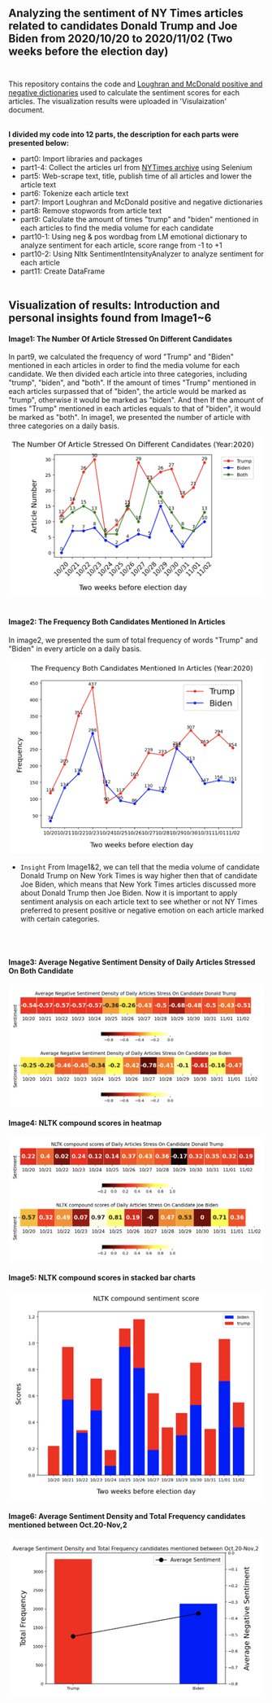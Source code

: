  ## Analyzing the sentiment of NY Times articles related to candidates Donald Trump and Joe Biden from 2020/10/20 to 2020/11/02 (Two weeks before the election day) <br><br>
 
 
 This repository contains the code and [Loughran and McDonald positive and negative dictionaries](https://sraf.nd.edu/textual-analysis/resources/) used to calculate the sentiment scores for each articles. The visualization results were uploaded in 'Visulaization' document. <br><br>



**I divided my code into 12 parts, the description for each parts were presented below:** <br>
* part0: Import libraries and packages
* part1-4: Collect the articles url from [NYTimes archive](https://help.nytimes.com/hc/en-us/articles/115014772767-Archives) using Selenium
* part5: Web-scrape text, title, publish time of all articles and lower the article text
* part6: Tokenize each article text
* part7: Import Loughran and McDonald positive and negative dictionaries
* part8: Remove stopwords from article text
* part9: Calculate the amount of times "trump" and "biden" mentioned in each articles to find the media volume for each candidate
* part10-1: Using neg & pos wordbag from LM emotional dictionary to analyze sentiment for each article, score range from -1 to +1
* part10-2: Using Nltk SentimentIntensityAnalyzer to analyze sentiment for each article
* part11: Create DataFrame <br><br>

## Visualization of results: Introduction and personal insights found from Image1~6 <br>

#### Image1: The Number Of Article Stressed On Different Candidates<br>

In part9, we calculated the frequency of word "Trump" and "Biden" mentioned in each articles in order to find the media volume for each candidate. We then divided each article into three categories, including "trump", "biden", and "both". If the amount of times "Trump" mentioned in each articles surpassed that of "biden", the article would be marked as "trump", otherwise it would be marked as "biden". And then If the amount of times "Trump" mentioned in each articles equals to that of "biden", it would be marked as "both". In image1, we presented the number of article with three categories on a daily basis.<br>

![image](https://github.com/evelyncy96/NYTimes-sentiment-analysis/blob/main/Visualization/image1.png)
<br><br>


#### Image2: The Frequency Both Candidates Mentioned In Articles<br>

In image2, we presented the sum of total frequency of words "Trump" and "Biden" in every article on a daily basis.<br>

![image](https://github.com/evelyncy96/NYTimes-sentiment-analysis/blob/main/Visualization/image2.png)
<br>
* `Insight`
From Image1&2, we can tell that the media volume of candidate Donald Trump on New York Times is way higher then that of candidate Joe Biden, which means that New York Times articles discussed more about Donald Trump then Joe Biden. Now it is important to apply sentiment analysis on each article text to see whether or not NY Times preferred to present positive or negative emotion on each article marked with certain categories.

<br><br>

#### Image3: Average Negative Sentiment Density of Daily Articles Stressed On Both Candidate

![image](https://github.com/evelyncy96/NYTimes-sentiment-analysis/blob/main/Visualization/image3.png)


#### Image4: NLTK compound scores in heatmap

![image](https://github.com/evelyncy96/NYTimes-sentiment-analysis/blob/main/Visualization/image4.png)

#### Image5: NLTK compound scores in stacked bar charts


![image](https://github.com/evelyncy96/NYTimes-sentiment-analysis/blob/main/Visualization/image5.png)

#### Image6: Average Sentiment Density and Total Frequency candidates mentioned between Oct.20-Nov,2


![image](https://github.com/evelyncy96/NYTimes-sentiment-analysis/blob/main/Visualization/image6.png)




